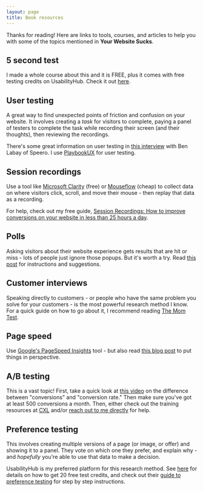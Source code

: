 ```yaml
---
layout: page
title: Book resources
---
```


Thanks for reading! Here are links to tools, courses, and articles to help you with some of the topics mentioned in **Your Website Sucks**.

## 5 second test

I made a whole course about this and it is FREE, plus it comes with free testing credits on UsabilityHub. Check it out [here](https://gum.co/first-impressions-workshop).

## User testing

A great way to find unexpected points of friction and confusion on your website. It involves creating a *task* for visitors to complete, paying a panel of testers to complete the task while recording their screen (and their thoughts), then reviewing the recordings.

There's some great information on user testing in [this interview](https://www.youtube.com/watch?v=0fIDPjG-VZ8) with Ben Labay of Speero. I use [PlaybookUX](https://www.playbookux.com/) for user testing.

## Session recordings

Use a tool like [Microsoft Clarity](https://clarity.microsoft.com/) (free) or [Mouseflow](https://mouseflow.com/) (cheap) to collect data on where visitors click, scroll, and move their mouse - then replay that data as a recording.

For help, check out my free guide, [Session Recordings: How to improve conversions on your website in less than 25 hours a day](https://briandavidhall.com/session-recordings-guide.pdf).

## Polls

Asking visitors about their website experience gets results that are hit or miss - lots of people just ignore those popups. But it's worth a try. Read [this post](https://briandavidhall.com/polls-not-surveys/) for instructions and suggestions.

## Customer interviews

Speaking directly to customers - or people who have the same problem you solve for your customers - is the most powerful research method I know. For a quick guide on how to go about it, I recommend reading [The Mom Test](https://www.momtestbook.com/).

## Page speed

Use [Google's PageSpeed Insights](https://pagespeed.web.dev/) tool - but also read [this blog post](https://briandavidhall.com/when-should-you-actually-care-about-page-speed/) to put things in perspective.

## A/B testing

This is a vast topic! First, take a quick look at [this video](https://youtu.be/TmFd-Ix2mpc) on the difference between "conversions" and "conversion rate." Then make sure you've got at least 500 conversions a month. Then, either check out the training resources at [CXL](https://cxl.com/) and/or [reach out to me directly](https://briandavidhall.com/contact/) for help.

## Preference testing

This involves creating multiple versions of a page (or image, or offer) and showing it to a panel. They vote on which one they prefer, and explain why - and _hopefully_ you're able to use that data to make a decision.

UsabilityHub is my preferred platform for this research method. See [here](https://briandavidhall.com/affiliate-links/) for details on how to get 20 free test credits, and check out their [guide to preference testing](https://usabilityhub.com/guides/preference-testing) for step by step instructions.
